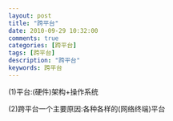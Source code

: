 ```yaml
---
layout: post
title: "跨平台"
date: 2010-09-29 10:32:00 
comments: true
categories: [跨平台]
tags: [跨平台]
description: "跨平台"
keywords: 跨平台
---
```



 
  (1)平台:(硬件)架构+操作系统
 
 
 
 
  (2)跨平台一个主要原因:各种各样的(网络终端)平台
 


